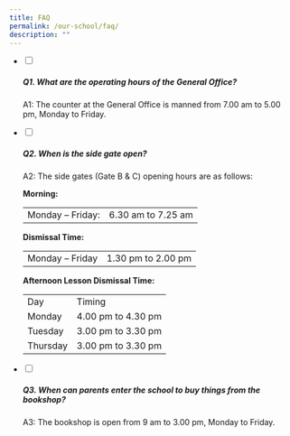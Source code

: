 ```yaml
---
title: FAQ
permalink: /our-school/faq/
description: ""
---
```


<ul class="jekyllcodex_accordion">
  <li>
    <input type="checkbox" id="accordion1">
		<label for="accordion1"><h5>Q1. What are the operating hours of the General Office?</h5></label>
    <div>
      <p>A1: The counter at the General Office is manned from 7.00 am to 5.00 pm, Monday to Friday.</p>
    </div>
	</li>  
	  <li>
    <input type="checkbox" id="accordion2">
			<label for="accordion2"><h5>Q2. When is the side gate open?</h5></label>
    <div>
      <p>A2: The side gates (Gate B & C) opening hours are as follows:</p>
			<p><strong>Morning:</strong><br><table>
<tbody>
  <tr>
    <td>Monday – Friday:</td>
    <td>6.30 am to 7.25 am</td>
  </tr>
			</tbody>
			</table></p>
			<p><strong>Dismissal Time:</strong><br><table>
<tbody>
  <tr>
    <td>Monday – Friday</td>
    <td>1.30 pm to 2.00 pm</td>
  </tr>
</tbody>
</table></p>
			<p><strong>Afternoon Lesson Dismissal Time:</strong><br><table>
<tbody>
  <tr>
    <td>Day</td>
    <td>Timing</td>
  </tr>
  <tr>
    <td>Monday</td>
    <td>4.00 pm to 4.30 pm</td>
  </tr>
  <tr>
    <td>Tuesday</td>
    <td>3.00 pm to 3.30 pm</td>
  </tr>
  <tr>
    <td>Thursday</td>
    <td>3.00 pm to 3.30 pm</td>
  </tr>
</tbody>
</table></p>
    </div>
	</li>
	<li>
    <input type="checkbox" id="accordion3">
		<label for="accordion3"><h5>Q3. When can parents enter the school to buy things from the bookshop?</h5></label>
    <div>
      <p>A3: The bookshop is open from 9 am to 3.00 pm, Monday to Friday.</p>
	</div>
	</li>
	</ul>
